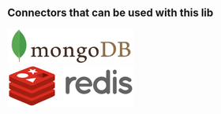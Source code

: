 ## Connectors that can be used with this lib
![mongo-logo](./assets/mongodb.png )
![redis-logo](./assets/redis.png )
